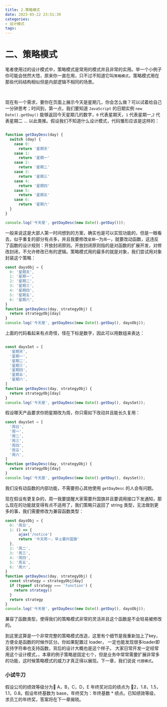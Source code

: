 ```yaml
---
title: 2.策略模式
date: 2023-05-22 23:51:39
categories:
- 设计模式
tags:
---
```


# 二、策略模式

笔者使用过的设计模式中，策略模式是常用的模式并且非常的实用。举一个小例子你可能会恍然大悟，原来你一直在用，只不过不知道它叫`策略模式`，策略模式用在那些代码结构相似但是内部逻辑不相同的场景。

<br>

现在有一个需求，要你在页面上展示今天是星期几，你会怎么做？可以试着给自己一分钟思考；时间到，第一点，我们要知道 `JavaScript` 的日期实例 `new Date().getDay()` 能够返回今天星期几的数字，`0` 代表星期天，`1` 代表星期一,`2` 代表星期二 ... 以此类推。假设我们不知道什么设计模式，代码雏形应该是这样的：

```js

function getDayDesc(day) {
  switch (day) {
    case 0:
      return '星期天'
    case 1:
      return '星期一'
    case 2:
      return '星期二'
    case 3:
      return '星期三'
    case 4:
      return '星期四'
    case 5:
      return '星期五'
    case 6:
      return '星期六'
  }
}

console.log('今天是', getDayDesc(new Date().getDay()));

```

一般来说这是大部人第一时间想到的方案，确实也是可以实现功能的，但是一眼看去，似乎重复的部分有点多，并且我要修改`星期一`为`周一`，就要改动函数，这违反了函数的设计规则：开放封闭原则。开放封闭原则指的是对函数的扩展开发，对修改封闭，不允许修改已有的逻辑。策略模式用的最多的就是对象，我们尝试用对象封装这个策略：

```js
const daysObj = {
  0: '星期天',
  1: '星期一',
  2: '星期二',
  3: '星期三',
  4: '星期四',
  5: '星期五',
  6: '星期六',
}
function getDayDesc(day, strategyObj) {
  return strategyObj[day]
}
console.log('今天是', getDayDesc(new Date().getDay(), daysObj));
```
上面的代码看起来有点奇怪，怪在下标是数字，因此可以用数组来表达：

```js

const daysSet = [
  '星期天',
  '星期一',
  '星期二',
  '星期三',
  '星期四',
  '星期五',
  '星期六',
]
function getDayDesc(day, strategyObj) {
  return strategyObj[day]
}
console.log('今天是', getDayDesc(new Date().getDay(), daysSet));
```

假设哪天产品要求你把星期改为周，你只需如下改动并且能长久复用：

```js
const daysSet = [
  '周日',
  '周一',
  '周二',
  '周三',
  '周四',
  '周五',
  '周六',
]
function getDayDesc(day, strategyObj) {
  return strategyObj[day]
}
console.log('今天是', getDayDesc(new Date().getDay(), daysSet));
```
我们没有动函数的内部功能，不需要担心其他使用 `getDayDesc` 的人会有问题。

现在假设有更复杂的，周一我要提醒大家需要升国旗并且要调用接口下发通知，那么现在的功能就变得有点不适用了，我们策略只返回了 string 类型，无法做到更多的事，我们需要修改为兼容函数类型：

```js
const daysObj = {
  0: '周日',
  1: () => {
      ajax('/notice')
      return '今天周一，早上要升国旗'
  },
  2: '周二',
  3: '周三',
  4: '周四',
  5: '周五',
  6: '周六',
}
function getDayDesc(day, strategyObj) {
  const strategy = strategyObj[day]
  if (typeof strategy === 'function') {
    return strategy()
  }
  return strategy
}
console.log('今天是', getDayDesc(new Date().getDay(), daysObj));

```

兼容了函数类型，使得我们的策略模式非常的灵活并且这个函数是不会轻易被修改的。

到这里这算是一个非常完整的策略模式改造，这里有个细节是我重新加上了key，方便全是函数的时候作区分。你如果配置过 loader， 一定也能发现很多loader即支持字符串也支持函数，背后的设计大概也是这个样子。
大家日常开发一定经常用这个设计模式，，本章的例子策略是固定七个，但是业务中常常需要扩展非常多的功能，这时候策略模式的威力才真正得以展现。下一章，我们说说 `代理模式`。

### 小试牛刀
假设公司的绩效等级分为 A，B，C，D，E 年终奖对应的绩点为 2，1.8，1.5，1.1，0.8。假设年终基数为 base，年终奖为：年终基数 * 绩点。已知绩效等级，求员工的年终奖，答案将在下一章揭晓。